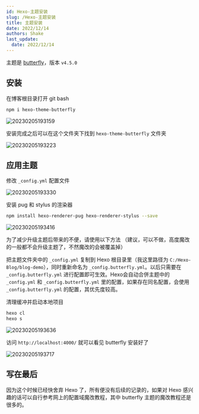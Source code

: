 ```yaml
---
id: Hexo-主题安装
slug: /Hexo-主题安装
title: 主题安装
date: 2022/12/14
authors: Shake
last_update:
  date: 2022/12/14
---
```


主题是 [butterfly](https://github.com/jerryc127/hexo-theme-butterfly)，版本 `v4.5.0`

## 安装

在博客根目录打开 git bash

```bash
npm i hexo-theme-butterfly
```

![20230205193159](https://shake-picture.oss-cn-guangzhou.aliyuncs.com/Docusaurus/docs/Blog_Building/Docusaurus/20230205193159.png)

安装完成之后可以在这个文件夹下找到 `hexo-theme-butterfly` 文件夹

![20230205193223](https://shake-picture.oss-cn-guangzhou.aliyuncs.com/Docusaurus/docs/Blog_Building/Docusaurus/20230205193223.png)

## 应用主题

修改 `_config.yml` 配置文件

![20230205193330](https://shake-picture.oss-cn-guangzhou.aliyuncs.com/Docusaurus/docs/Blog_Building/Docusaurus/20230205193330.png)

安装 pug 和 stylus 的渲染器

```bash
npm install hexo-renderer-pug hexo-renderer-stylus --save
```

![20230205193416](https://shake-picture.oss-cn-guangzhou.aliyuncs.com/Docusaurus/docs/Blog_Building/Docusaurus/20230205193416.png)

为了减少升级主题后带来的不便，请使用以下方法
（建议，可以不做，高度魔改的一般都不会升级主题了，不然魔改的会被覆盖掉）

把主题文件夹中的 `_config.yml` 复制到 Hexo 根目录里（我这里路径为 `C:/Hexo-Blog/blog-demo`），同时重新命名为 `_config.butterfly.yml`。以后只需要在 `_config.butterfly.yml` 进行配置即可生效。Hexo会自动合併主题中的 `_config.yml` 和 `_config.butterfly.yml` 里的配置，如果存在同名配置，会使用 `_config.butterfly.yml` 的配置，其优先度较高。

清理缓冲并启动本地项目

```bash
hexo cl
hexo s
```

![20230205193636](https://shake-picture.oss-cn-guangzhou.aliyuncs.com/Docusaurus/docs/Blog_Building/Docusaurus/20230205193636.png)

访问 `http://localhost:4000/` 就可以看见 butterfly 安装好了

![20230205193717](https://shake-picture.oss-cn-guangzhou.aliyuncs.com/Docusaurus/docs/Blog_Building/Docusaurus/20230205193717.png)

## 写在最后

因为这个时候已经快舍弃 Hexo 了，所有便没有后续的记录的，如果对 Hexo 感兴趣的话可以自行参考网上的配置域魔改教程，其中 butterfly 主题的魔改教程还是很多的。
